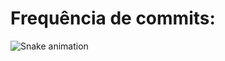# Frequência de commits:

![Snake animation](https://raw.githubusercontent.com/imnotSabrina/imnotSabrina/output/github-contribution-grid-snake.svg)
